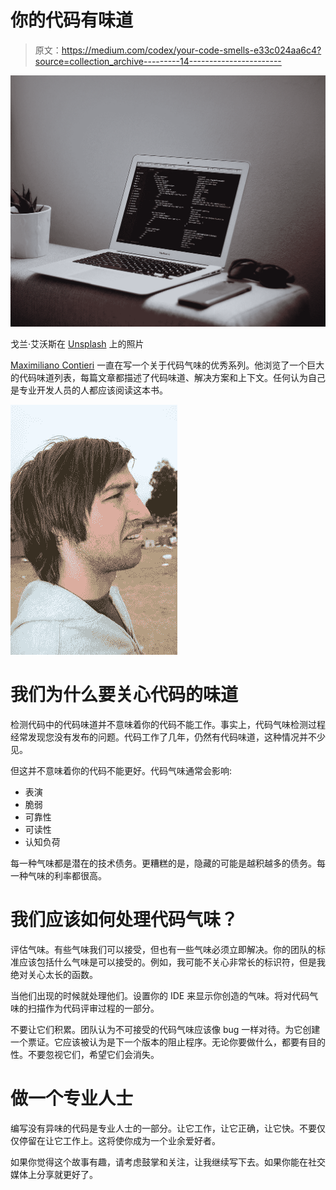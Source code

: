 # 你的代码有味道

> 原文：<https://medium.com/codex/your-code-smells-e33c024aa6c4?source=collection_archive---------14----------------------->

![](img/be455aba82efd2b366cfea4add9a4ad6.png)

戈兰·艾沃斯在 [Unsplash](https://unsplash.com?utm_source=medium&utm_medium=referral) 上的照片

[Maximiliano Contieri](/@mcsee) 一直在写一个关于代码气味的优秀系列。他浏览了一个巨大的代码味道列表，每篇文章都描述了代码味道、解决方案和上下文。任何认为自己是专业开发人员的人都应该阅读这本书。

![](img/a3ae3637a2e5dc3e9c95dea8f2026740.png)

# 我们为什么要关心代码的味道

检测代码中的代码味道并不意味着你的代码不能工作。事实上，代码气味检测过程经常发现您没有发布的问题。代码工作了几年，仍然有代码味道，这种情况并不少见。

但这并不意味着你的代码不能更好。代码气味通常会影响:

*   表演
*   脆弱
*   可靠性
*   可读性
*   认知负荷

每一种气味都是潜在的技术债务。更糟糕的是，隐藏的可能是越积越多的债务。每一种气味的利率都很高。

# 我们应该如何处理代码气味？

评估气味。有些气味我们可以接受，但也有一些气味必须立即解决。你的团队的标准应该包括什么气味是可以接受的。例如，我可能不关心非常长的标识符，但是我绝对关心太长的函数。

当他们出现的时候就处理他们。设置你的 IDE 来显示你创造的气味。将对代码气味的扫描作为代码评审过程的一部分。

不要让它们积累。团队认为不可接受的代码气味应该像 bug 一样对待。为它创建一个票证。它应该被认为是下一个版本的阻止程序。无论你要做什么，都要有目的性。不要忽视它们，希望它们会消失。

# 做一个专业人士

编写没有异味的代码是专业人士的一部分。让它工作，让它正确，让它快。不要仅仅停留在让它工作上。这将使你成为一个业余爱好者。

如果你觉得这个故事有趣，请考虑鼓掌和关注，让我继续写下去。如果你能在社交媒体上分享就更好了。
